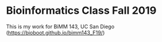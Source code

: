 # Bioinformatics Class Fall 2019

This is my work for BiMM 143, UC San Diego (https://bioboot.github.io/bimm143_F19/)
